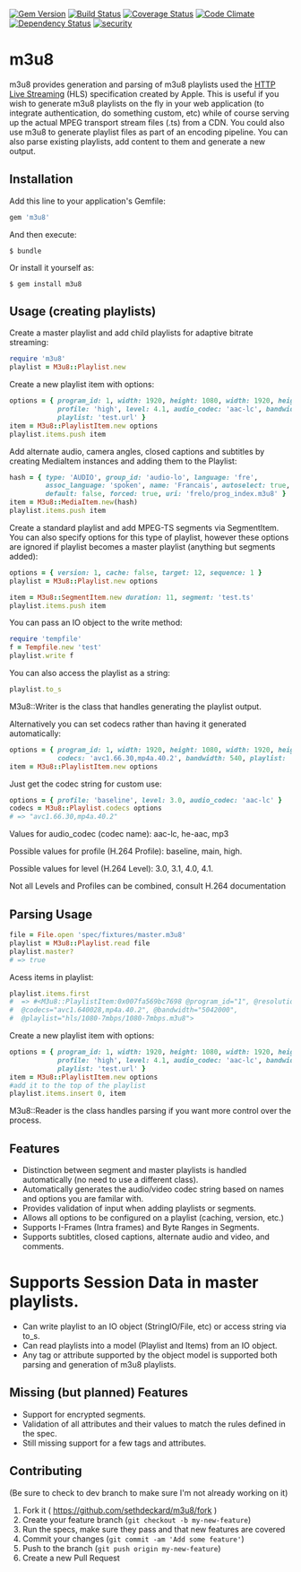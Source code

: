 [![Gem Version](https://badge.fury.io/rb/m3u8.svg)](http://badge.fury.io/rb/m3u8)
[![Build Status](https://travis-ci.org/sethdeckard/m3u8.svg?branch=master)](https://travis-ci.org/sethdeckard/m3u8)
[![Coverage Status](https://coveralls.io/repos/sethdeckard/m3u8/badge.png)](https://coveralls.io/r/sethdeckard/m3u8)
[![Code Climate](https://codeclimate.com/github/sethdeckard/m3u8/badges/gpa.svg)](https://codeclimate.com/github/sethdeckard/m3u8)
[![Dependency Status](https://gemnasium.com/sethdeckard/m3u8.svg)](https://gemnasium.com/sethdeckard/m3u8)
[![security](https://hakiri.io/github/sethdeckard/m3u8/master.svg)](https://hakiri.io/github/sethdeckard/m3u8/master)
# m3u8

m3u8 provides generation and parsing of m3u8 playlists used the [HTTP Live Streaming](https://developer.apple.com/library/ios/documentation/networkinginternet/conceptual/streamingmediaguide/Introduction/Introduction.html#//apple_ref/doc/uid/TP40008332-CH1-SW1) (HLS) specification created by Apple. This is useful if you wish to generate m3u8 playlists on the fly in your web application (to integrate authentication, do something custom,  etc) while of course serving up the actual MPEG transport stream files (.ts) from a CDN. You could also use m3u8 to generate playlist files as part of an encoding pipeline. You can also parse existing playlists, add content to them and generate a new output.

## Installation

Add this line to your application's Gemfile:

```ruby
gem 'm3u8'
```

And then execute:

    $ bundle

Or install it yourself as:

    $ gem install m3u8

## Usage (creating playlists)
    
Create a master playlist and add child playlists for adaptive bitrate streaming:
```ruby
require 'm3u8'
playlist = M3u8::Playlist.new
```

Create a new playlist item with options:
```ruby
options = { program_id: 1, width: 1920, height: 1080, width: 1920, height: 1080, 
            profile: 'high', level: 4.1, audio_codec: 'aac-lc', bandwidth: 540, 
            playlist: 'test.url' }
item = M3u8::PlaylistItem.new options
playlist.items.push item
```    
 
Add alternate audio, camera angles, closed captions and subtitles by creating MediaItem instances and adding them to the Playlist:

```ruby
hash = { type: 'AUDIO', group_id: 'audio-lo', language: 'fre',
         assoc_language: 'spoken', name: 'Francais', autoselect: true,
         default: false, forced: true, uri: 'frelo/prog_index.m3u8' }
item = M3u8::MediaItem.new(hash)
playlist.items.push item
```
  
Create a standard playlist and add MPEG-TS segments via SegmentItem. You can also specify options for this type of playlist, however these options are ignored if playlist becomes a master playlist (anything but segments added):
```ruby
options = { version: 1, cache: false, target: 12, sequence: 1 }
playlist = M3u8::Playlist.new options

item = M3u8::SegmentItem.new duration: 11, segment: 'test.ts'
playlist.items.push item
```
    
You can pass an IO object to the write method:
```ruby
require 'tempfile'
f = Tempfile.new 'test'
playlist.write f
```
You can also access the playlist as a string:
```ruby
playlist.to_s
``` 
M3u8::Writer is the class that handles generating the playlist output.

Alternatively you can set codecs rather than having it generated automatically:
```ruby
options = { program_id: 1, width: 1920, height: 1080, width: 1920, height: 1080, 
            codecs: 'avc1.66.30,mp4a.40.2', bandwidth: 540, playlist: 'test.url' }
item = M3u8::PlaylistItem.new options
```
Just get the codec string for custom use:
```ruby
options = { profile: 'baseline', level: 3.0, audio_codec: 'aac-lc' }
codecs = M3u8::Playlist.codecs options
# => "avc1.66.30,mp4a.40.2"
```        
Values for audio_codec (codec name): aac-lc, he-aac, mp3
    
Possible values for profile (H.264 Profile): baseline, main, high.
    
Possible values for level (H.264 Level): 3.0, 3.1, 4.0, 4.1. 

Not all Levels and Profiles can be combined, consult H.264 documentation

## Parsing Usage

```ruby
file = File.open 'spec/fixtures/master.m3u8'
playlist = M3u8::Playlist.read file
playlist.master?
# => true
```
Acess items in playlist:
```ruby
playlist.items.first
#  => #<M3u8::PlaylistItem:0x007fa569bc7698 @program_id="1", @resolution="1920x1080", 
#  @codecs="avc1.640028,mp4a.40.2", @bandwidth="5042000", 
#  @playlist="hls/1080-7mbps/1080-7mbps.m3u8">
```
Create a new playlist item with options:
```ruby
options = { program_id: 1, width: 1920, height: 1080, width: 1920, height: 1080, 
            profile: 'high', level: 4.1, audio_codec: 'aac-lc', bandwidth: 540, 
            playlist: 'test.url' }
item = M3u8::PlaylistItem.new options
#add it to the top of the playlist
playlist.items.insert 0, item
```
M3u8::Reader is the class handles parsing if you want more control over the process.
    
## Features
* Distinction between segment and master playlists is handled automatically (no need to use a different class).
* Automatically generates the audio/video codec string based on names and options you are familar with.
* Provides validation of input when adding playlists or segments.
* Allows all options to be configured on a playlist (caching, version, etc.)
* Supports I-Frames (Intra frames) and Byte Ranges in Segments.
* Supports subtitles, closed captions, alternate audio and video, and comments.
# Supports Session Data in master playlists.
* Can write playlist to an IO object (StringIO/File, etc) or access string via to_s.
* Can read playlists into a model (Playlist and Items) from an IO object.
* Any tag or attribute supported by the object model is supported both parsing and generation of m3u8 playlists.

## Missing (but planned) Features 
* Support for encrypted segments.
* Validation of all attributes and their values to match the rules defined in the spec.
* Still missing support for a few tags and attributes.

## Contributing

(Be sure to check to dev branch to make sure I'm not already working on it)

1. Fork it ( https://github.com/sethdeckard/m3u8/fork )
2. Create your feature branch (`git checkout -b my-new-feature`)
3. Run the specs, make sure they pass and that new features are covered
4. Commit your changes (`git commit -am 'Add some feature'`)
5. Push to the branch (`git push origin my-new-feature`)
6. Create a new Pull Request
